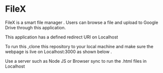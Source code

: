 # FileX
FileX is a smart file manager . Users can browse a file and upload to Google Drive through this application.



This application has a defined redirect URI on Localhost 

To run this ,clone this repository to your local machine and  make sure the webpage is live on Localhost:3000 as shown below .

Use a server such as Node JS or Browser sync to run the .html files in Localhost


